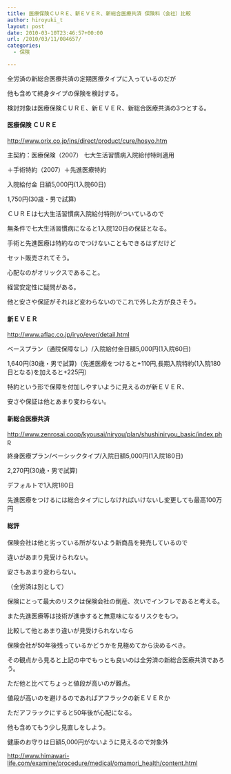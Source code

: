 ```yaml
---
title: 医療保険ＣＵＲＥ、新ＥＶＥＲ、新総合医療共済 保険料（会社）比較
author: hiroyuki_t
layout: post
date: 2010-03-10T23:46:57+00:00
url: /2010/03/11/084657/
categories:
  - 保険

---
```

<div class="section">
  <p>
    全労済の新総合医療共済の定期医療タイプに入っているのだが
  </p>
  
  <p>
    他も含めて終身タイプの保険を検討する。
  </p>
  
  <p>
  </p>
  
  <p>
    検討対象は医療保険ＣＵＲＥ、新ＥＶＥＲ、新総合医療共済の3つとする。
  </p>
  
  <p>
  </p>
  
  <h4>
    医療保険 ＣＵＲＥ
  </h4>
  
  <p>
    <a href="http://www.orix.co.jp/ins/direct/product/cure/hosyo.htm" target="_blank">http://www.orix.co.jp/ins/direct/product/cure/hosyo.htm</a>
  </p>
  
  <p>
    主契約：医療保険（2007） 七大生活習慣病入院給付特則適用
  </p>
  
  <p>
    ＋手術特約（2007）＋先進医療特約
  </p>
  
  <p>
    入院給付金 日額5,000円(1入院60日)
  </p>
  
  <p>
    1,750円(30歳・男で試算)
  </p>
  
  <p>
  </p>
  
  <p>
    ＣＵＲＥは七大生活習慣病入院給付特則がついているので
  </p>
  
  <p>
    無条件で七大生活習慣病になると1入院120日の保証となる。
  </p>
  
  <p>
    手術と先進医療は特約なのでつけないこともできるはずだけど
  </p>
  
  <p>
    セット販売されてそう。
  </p>
  
  <p>
    心配なのがオリックスであること。
  </p>
  
  <p>
    経営安定性に疑問がある。
  </p>
  
  <p>
    他と安さや保証がそれほど変わらないのでこれで外した方が良さそう。
  </p>
  
  <p>
  </p>
  
  <h4>
    新ＥＶＥＲ
  </h4>
  
  <p>
    <a href="http://www.aflac.co.jp/iryo/ever/detail.html" target="_blank">http://www.aflac.co.jp/iryo/ever/detail.html</a>
  </p>
  
  <p>
    ベースプラン（通院保障なし）/入院給付金日額5,000円(1入院60日)
  </p>
  
  <p>
    1,640円(30歳・男で試算)（先進医療をつけると+110円,長期入院特約(1入院180日となる)を加えると+225円）
  </p>
  
  <p>
  </p>
  
  <p>
    特約という形で保障を付加しやすいように見えるのが新ＥＶＥＲ、
  </p>
  
  <p>
    安さや保証は他とあまり変わらない。
  </p>
  
  <p>
  </p>
  
  <h4>
    新総合医療共済
  </h4>
  
  <p>
    <a href="http://www.zenrosai.coop/kyousai/niryou/plan/shushiniryou_basic/index.php" target="_blank">http://www.zenrosai.coop/kyousai/niryou/plan/shushiniryou_basic/index.php</a>
  </p>
  
  <p>
    終身医療プラン/ベーシックタイプ/入院日額5,000円(1入院180日)
  </p>
  
  <p>
    2,270円(30歳・男で試算)
  </p>
  
  <p>
    デフォルトで1入院180日
  </p>
  
  <p>
    先進医療をつけるには総合タイプにしなければいけないし変更しても最高100万円
  </p>
  
  <p>
  </p>
  
  <h4>
    総評
  </h4>
  
  <p>
    保険会社は他と劣っている所がないよう新商品を発売しているので
  </p>
  
  <p>
    違いがあまり見受けられない。
  </p>
  
  <p>
    安さもあまり変わらない。
  </p>
  
  <p>
    （全労済は別として）
  </p>
  
  <p>
  </p>
  
  <p>
    保険にとって最大のリスクは保険会社の倒産、次いでインフレであると考える。
  </p>
  
  <p>
    また先進医療等は技術が進歩すると無意味になるリスクをもつ。
  </p>
  
  <p>
    比較して他とあまり違いが見受けられないなら
  </p>
  
  <p>
    保険会社が50年後残っているかどうかを見極めてから決めるべき。
  </p>
  
  <p>
    その観点から見ると上記の中でもっとも良いのは全労済の新総合医療共済であろう。
  </p>
  
  <p>
    ただ他と比べてちょっと値段が高いのが難点。
  </p>
  
  <p>
    値段が高いのを避けるのであればアフラックの新ＥＶＥＲか
  </p>
  
  <p>
    ただアフラックにすると50年後が心配になる。
  </p>
  
  <p>
    他も含めてもう少し見直しをしよう。
  </p>
  
  <p>
  </p>
  
  <p>
    健康のお守りは日額5,000円がないように見えるので対象外
  </p>
  
  <p>
    <a href="http://www.himawari-life.com/examine/procedure/medical/omamori_health/content.html" target="_blank">http://www.himawari-life.com/examine/procedure/medical/omamori_health/content.html</a>
  </p>
</div>